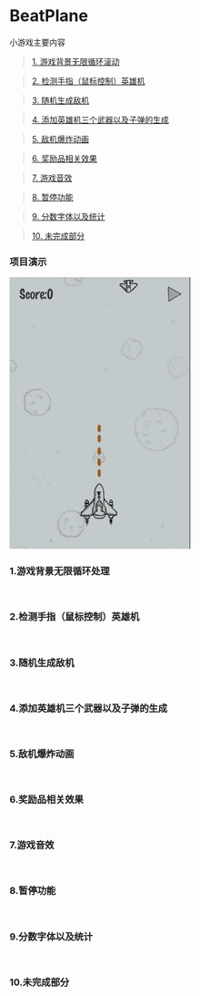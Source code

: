 # BeatPlane
  小游戏主要内容
  
> [1. 游戏背景无限循环滚动](https://github.com/Qsr9504/BeatPlane#1游戏背景无限循环处理) 

> [2. 检测手指（鼠标控制）英雄机](https://github.com/Qsr9504/BeatPlane#2检测手指鼠标控制英雄机) 

> [3. 随机生成敌机](https://github.com/Qsr9504/BeatPlane#3随机生成敌机) 

> [4. 添加英雄机三个武器以及子弹的生成](https://github.com/Qsr9504/BeatPlane#4添加英雄机三个武器以及子弹的生成) 

> [5. 敌机爆炸动画](https://github.com/Qsr9504/BeatPlane#5敌机爆炸动画) 

> [6. 奖励品相关效果](https://github.com/Qsr9504/BeatPlane#6奖励品相关效果) 

> [7. 游戏音效](https://github.com/Qsr9504/BeatPlane#7游戏音效) 

> [8. 暂停功能](https://github.com/Qsr9504/BeatPlane#8暂停功能) 

> [9. 分数字体以及统计](https://github.com/Qsr9504/BeatPlane#9分数字体以及统计)

> [10. 未完成部分](https://github.com/Qsr9504/BeatPlane#10未完成部分)


### 项目演示
  ![游戏演示](https://github.com/Qsr9504/BeatPlane/blob/master/gif/demo.gif) 
   
### 1.游戏背景无限循环处理
```java
  
```
### 2.检测手指（鼠标控制）英雄机
```java
  
```
### 3.随机生成敌机
```java
  
```
### 4.添加英雄机三个武器以及子弹的生成
```java
  
```
### 5.敌机爆炸动画
```java
  
```
### 6.奖励品相关效果
```java
  
```
### 7.游戏音效
```java
  
```
### 8.暂停功能
```java
  
```
### 9.分数字体以及统计
```java
  
```
### 10.未完成部分
```java
  
```
